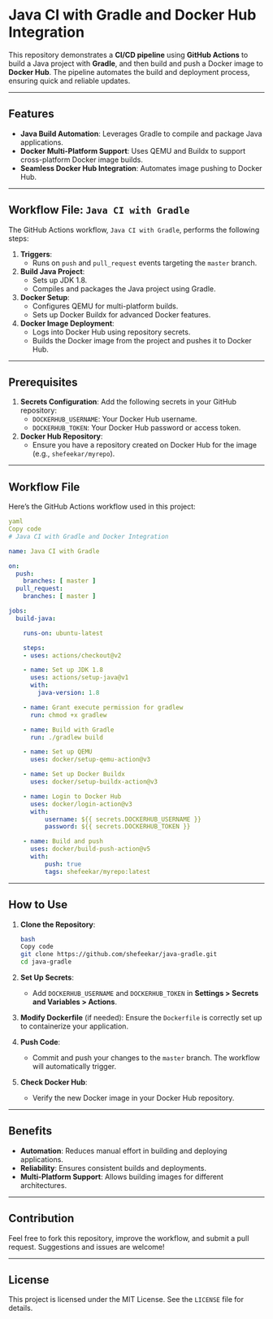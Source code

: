 # Java CI with Gradle and Docker Hub Integration

This repository demonstrates a **CI/CD pipeline** using **GitHub Actions** to build a Java project with **Gradle**, and then build and push a Docker image to **Docker Hub**. The pipeline automates the build and deployment process, ensuring quick and reliable updates.

---

## Features

- **Java Build Automation**: Leverages Gradle to compile and package Java applications.
- **Docker Multi-Platform Support**: Uses QEMU and Buildx to support cross-platform Docker image builds.
- **Seamless Docker Hub Integration**: Automates image pushing to Docker Hub.

---

## Workflow File: `Java CI with Gradle`

The GitHub Actions workflow, `Java CI with Gradle`, performs the following steps:

1. **Triggers**:
    - Runs on `push` and `pull_request` events targeting the `master` branch.
2. **Build Java Project**:
    - Sets up JDK 1.8.
    - Compiles and packages the Java project using Gradle.
3. **Docker Setup**:
    - Configures QEMU for multi-platform builds.
    - Sets up Docker Buildx for advanced Docker features.
4. **Docker Image Deployment**:
    - Logs into Docker Hub using repository secrets.
    - Builds the Docker image from the project and pushes it to Docker Hub.

---

## Prerequisites

1. **Secrets Configuration**:
Add the following secrets in your GitHub repository:
    - `DOCKERHUB_USERNAME`: Your Docker Hub username.
    - `DOCKERHUB_TOKEN`: Your Docker Hub password or access token.
2. **Docker Hub Repository**:
    - Ensure you have a repository created on Docker Hub for the image (e.g., `shefeekar/myrepo`).

---

## Workflow File

Here’s the GitHub Actions workflow used in this project:

```yaml
yaml
Copy code
# Java CI with Gradle and Docker Integration

name: Java CI with Gradle

on:
  push:
    branches: [ master ]
  pull_request:
    branches: [ master ]

jobs:
  build-java:

    runs-on: ubuntu-latest

    steps:
    - uses: actions/checkout@v2

    - name: Set up JDK 1.8
      uses: actions/setup-java@v1
      with:
        java-version: 1.8

    - name: Grant execute permission for gradlew
      run: chmod +x gradlew

    - name: Build with Gradle
      run: ./gradlew build

    - name: Set up QEMU
      uses: docker/setup-qemu-action@v3

    - name: Set up Docker Buildx
      uses: docker/setup-buildx-action@v3

    - name: Login to Docker Hub
      uses: docker/login-action@v3
      with:
          username: ${{ secrets.DOCKERHUB_USERNAME }}
          password: ${{ secrets.DOCKERHUB_TOKEN }}

    - name: Build and push
      uses: docker/build-push-action@v5
      with:
          push: true
          tags: shefeekar/myrepo:latest

```

---

## How to Use

1. **Clone the Repository**:
    
    ```bash
    bash
    Copy code
    git clone https://github.com/shefeekar/java-gradle.git
    cd java-gradle
    
    ```
    
2. **Set Up Secrets**:
    - Add `DOCKERHUB_USERNAME` and `DOCKERHUB_TOKEN` in **Settings > Secrets and Variables > Actions**.
3. **Modify Dockerfile** (if needed):
Ensure the `Dockerfile` is correctly set up to containerize your application.
4. **Push Code**:
    - Commit and push your changes to the `master` branch. The workflow will automatically trigger.
5. **Check Docker Hub**:
    - Verify the new Docker image in your Docker Hub repository.

---

## Benefits

- **Automation**: Reduces manual effort in building and deploying applications.
- **Reliability**: Ensures consistent builds and deployments.
- **Multi-Platform Support**: Allows building images for different architectures.

---

## Contribution

Feel free to fork this repository, improve the workflow, and submit a pull request. Suggestions and issues are welcome!

---

## License

This project is licensed under the MIT License. See the `LICENSE` file for details.
